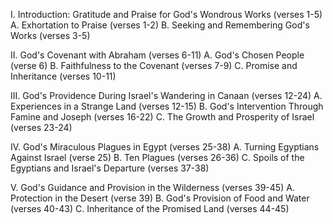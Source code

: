 I. Introduction: Gratitude and Praise for God's Wondrous Works (verses 1-5)
  A. Exhortation to Praise (verses 1-2)
  B. Seeking and Remembering God's Works (verses 3-5)

II. God's Covenant with Abraham (verses 6-11)
  A. God's Chosen People (verse 6)
  B. Faithfulness to the Covenant (verses 7-9)
  C. Promise and Inheritance (verses 10-11)

III. God's Providence During Israel's Wandering in Canaan (verses 12-24)
  A. Experiences in a Strange Land (verses 12-15)
  B. God's Intervention Through Famine and Joseph (verses 16-22)
  C. The Growth and Prosperity of Israel (verses 23-24)

IV. God's Miraculous Plagues in Egypt (verses 25-38)
  A. Turning Egyptians Against Israel (verse 25)
  B. Ten Plagues (verses 26-36)
  C. Spoils of the Egyptians and Israel's Departure (verses 37-38)

V. God's Guidance and Provision in the Wilderness (verses 39-45)
  A. Protection in the Desert (verse 39)
  B. God's Provision of Food and Water (verses 40-43)
  C. Inheritance of the Promised Land (verses 44-45)